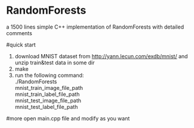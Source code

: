 # RandomForests
a 1500 lines simple C++ implementation of RandomForests with detailed comments

#quick start
1. download MNIST dataset from http://yann.lecun.com/exdb/mnist/ and unzip train&test data in some dir
2. make
3. run the following command: <br>
./RandomForests <br>
mnist_train_image_file_path <br>
mnist_train_label_file_path <br>
mnist_test_image_file_path <br>
mnist_test_label_file_path <br>

#more
open main.cpp file and modify as you want
